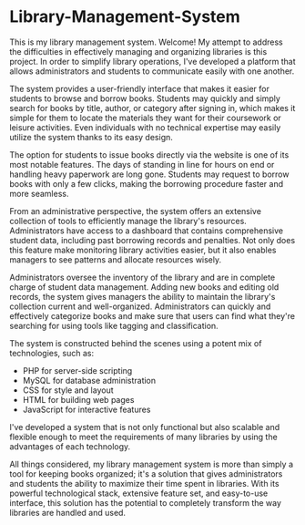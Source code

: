 # Library-Management-System
This is my library management system. Welcome! My attempt to address the difficulties in effectively managing and organizing libraries is this project. In order to simplify library operations, I've developed a platform that allows administrators and students to communicate easily with one another.

The system provides a user-friendly interface that makes it easier for students to browse and borrow books. Students may quickly and simply search for books by title, author, or category after signing in, which makes it simple for them to locate the materials they want for their coursework or leisure activities. Even individuals with no technical expertise may easily utilize the system thanks to its easy design.

The option for students to issue books directly via the website is one of its most notable features. The days of standing in line for hours on end or handling heavy paperwork are long gone. Students may request to borrow books with only a few clicks, making the borrowing procedure faster and more seamless.

From an administrative perspective, the system offers an extensive collection of tools to efficiently manage the library's resources. Administrators have access to a dashboard that contains comprehensive student data, including past borrowing records and penalties. Not only does this feature make monitoring library activities easier, but it also enables managers to see patterns and allocate resources wisely.

Administrators oversee the inventory of the library and are in complete charge of student data management. Adding new books and editing old records, the system gives managers the ability to maintain the library's collection current and well-organized. Administrators can quickly and effectively categorize books and make sure that users can find what they're searching for using tools like tagging and classification.

The system is constructed behind the scenes using a potent mix of technologies, such as: 
- PHP for server-side scripting
- MySQL for database administration
- CSS for style and layout
- HTML for building web pages
- JavaScript for interactive features

I've developed a system that is not only functional but also scalable and flexible enough to meet the requirements of many libraries by using the advantages of each technology.

All things considered, my library management system is more than simply a tool for keeping books organized; it's a solution that gives administrators and students the ability to maximize their time spent in libraries. With its powerful technological stack, extensive feature set, and easy-to-use interface, this solution has the potential to completely transform the way libraries are handled and used.
